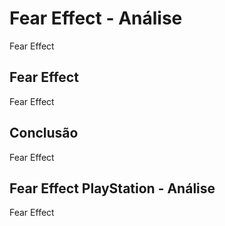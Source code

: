 ---
---

# Fear Effect - Análise

Fear Effect

## Fear Effect

Fear Effect

## Conclusão

Fear Effect

## Fear Effect PlayStation - Análise

Fear Effect
